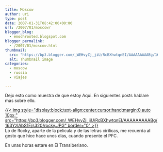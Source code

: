 ```yaml
---
title: Moscow
author: uri
type: post
date: 2007-01-31T08:42:00+00:00
url: /2007/01/moscow/
blogger_blog:
  - enochrooted.blogspot.com
blogger_permalink:
  - /2007/01/moscow.html
thumbnail:
  src: "https://bp3.blogger.com/_WEHvyZj_jiU/RcBXhwtqnEI/AAAAAAAAABg/163YzlAbS1E/s320/rocky.JPG"
  alt: Thumbnail image
categories:
  - moscow
  - russia
  - viajes

---
```

Dejo esto como muestra de que estoy Aqui. En siguientes posts hablare mas sobre ello.

[{{< img style="display:block;text-align:center;cursor:hand;margin:0 auto 10px;" src="https://bp3.blogger.com/_WEHvyZj_jiU/RcBXhwtqnEI/AAAAAAAAABg/163YzlAbS1E/s320/rocky.JPG" border="0" >}}][1]  
Lo de Rocky, aparte de la pelicula y de las letras cirilicas, me recuerda al gesto que hice hace unos dias, cuando presente el PFC.

En unas horas estare en El Transiberiano.

 [1]: https://bp3.blogger.com/_WEHvyZj_jiU/RcBXhwtqnEI/AAAAAAAAABg/163YzlAbS1E/s1600-h/rocky.JPG